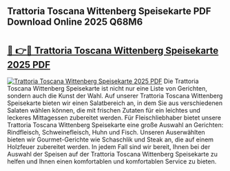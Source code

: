 ## Trattoria Toscana Wittenberg Speisekarte PDF Download Online 2025 Q68M6

# <h2><a href="http://gc95l6u.nevu.top/?p=Trattoria+Toscana+Wittenberg+Speisekarte">🔗 👉🔴 Trattoria Toscana Wittenberg Speisekarte 2025 PDF</a></h2>

[![Trattoria Toscana Wittenberg Speisekarte 2025 PDF](https://i.imgur.com/dBaPXMq.png)](http://gc95l6u.nevu.top/?p=Trattoria+Toscana+Wittenberg+Speisekarte)
Die Trattoria Toscana Wittenberg Speisekarte ist nicht nur eine Liste von Gerichten, sondern auch die Kunst der Wahl. Auf unserer Trattoria Toscana Wittenberg Speisekarte bieten wir einen Salatbereich an, in dem Sie aus verschiedenen Salaten wählen können, die mit frischen Zutaten für ein leichtes und leckeres Mittagessen zubereitet werden. Für Fleischliebhaber bietet unsere Trattoria Toscana Wittenberg Speisekarte eine große Auswahl an Gerichten: Rindfleisch, Schweinefleisch, Huhn und Fisch. Unseren Auserwählten bieten wir Gourmet-Gerichte wie Schaschlik und Steak an, die auf einem Holzfeuer zubereitet werden. In jedem Fall sind wir bereit, Ihnen bei der Auswahl der Speisen auf der Trattoria Toscana Wittenberg Speisekarte zu helfen und Ihnen einen komfortablen und komfortablen Service zu bieten.
